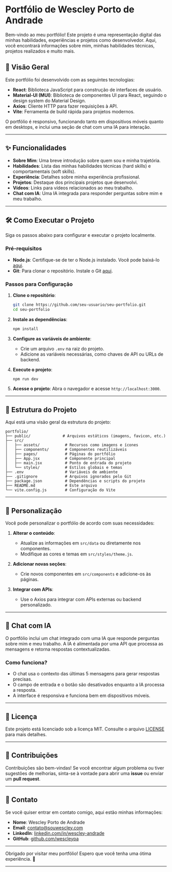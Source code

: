 # Portfólio de Wescley Porto de Andrade

Bem-vindo ao meu portfólio! Este projeto é uma representação digital das minhas habilidades, experiências e projetos como desenvolvedor. Aqui, você encontrará informações sobre mim, minhas habilidades técnicas, projetos realizados e muito mais.

## 🚀 Visão Geral

Este portfólio foi desenvolvido com as seguintes tecnologias:

- **React**: Biblioteca JavaScript para construção de interfaces de usuário.
- **Material-UI (MUI)**: Biblioteca de componentes UI para React, seguindo o design system do Material Design.
- **Axios**: Cliente HTTP para fazer requisições à API.
- **Vite**: Ferramenta de build rápida para projetos modernos.

O portfólio é responsivo, funcionando tanto em dispositivos móveis quanto em desktops, e inclui uma seção de chat com uma IA para interação.

---

## ✨ Funcionalidades

- **Sobre Mim**: Uma breve introdução sobre quem sou e minha trajetória.
- **Habilidades**: Lista das minhas habilidades técnicas (hard skills) e comportamentais (soft skills).
- **Experiência**: Detalhes sobre minha experiência profissional.
- **Projetos**: Destaque dos principais projetos que desenvolvi.
- **Vídeos**: Links para vídeos relacionados ao meu trabalho.
- **Chat com IA**: Uma IA integrada para responder perguntas sobre mim e meu trabalho.

---

## 🛠️ Como Executar o Projeto

Siga os passos abaixo para configurar e executar o projeto localmente.

### Pré-requisitos

- **Node.js**: Certifique-se de ter o Node.js instalado. Você pode baixá-lo [aqui](https://nodejs.org/).
- **Git**: Para clonar o repositório. Instale o Git [aqui](https://git-scm.com/).

### Passos para Configuração

1. **Clone o repositório**:
   ```bash
   git clone https://github.com/seu-usuario/seu-portfolio.git
   cd seu-portfolio
   ```

2. **Instale as dependências**:
   ```bash
   npm install
   ```

3. **Configure as variáveis de ambiente**:
   - Crie um arquivo `.env` na raiz do projeto.
   - Adicione as variáveis necessárias, como chaves de API ou URLs de backend.

4. **Execute o projeto**:
   ```bash
   npm run dev
   ```

5. **Acesse o projeto**:
   Abra o navegador e acesse `http://localhost:3000`.

---

## 🧩 Estrutura do Projeto

Aqui está uma visão geral da estrutura do projeto:

```
portfolio/
├── public/              # Arquivos estáticos (imagens, favicon, etc.)
├── src/
│   ├── assets/           # Recursos como imagens e ícones
│   ├── components/       # Componentes reutilizáveis
│   ├── pages/            # Páginas do portfólio
│   ├── App.jsx           # Componente principal
│   ├── main.jsx          # Ponto de entrada do projeto
│   └── styles/           # Estilos globais e temas
├── .env                  # Variáveis de ambiente
├── .gitignore            # Arquivos ignorados pelo Git
├── package.json          # Dependências e scripts do projeto
├── README.md             # Este arquivo
└── vite.config.js        # Configuração do Vite
```

---

## 🎨 Personalização

Você pode personalizar o portfólio de acordo com suas necessidades:

1. **Alterar o conteúdo**:
   - Atualize as informações em `src/data` ou diretamente nos componentes.
   - Modifique as cores e temas em `src/styles/theme.js`.

2. **Adicionar novas seções**:
   - Crie novos componentes em `src/components` e adicione-os às páginas.

3. **Integrar com APIs**:
   - Use o Axios para integrar com APIs externas ou backend personalizado.

---

## 🤖 Chat com IA

O portfólio inclui um chat integrado com uma IA que responde perguntas sobre mim e meu trabalho. A IA é alimentada por uma API que processa as mensagens e retorna respostas contextualizadas.

### Como funciona?

- O chat usa o contexto das últimas 5 mensagens para gerar respostas precisas.
- O campo de entrada e o botão são desativados enquanto a IA processa a resposta.
- A interface é responsiva e funciona bem em dispositivos móveis.

---

## 📄 Licença

Este projeto está licenciado sob a licença MIT. Consulte o arquivo [LICENSE](LICENSE) para mais detalhes.

---

## 🙌 Contribuições

Contribuições são bem-vindas! Se você encontrar algum problema ou tiver sugestões de melhorias, sinta-se à vontade para abrir uma **issue** ou enviar um **pull request**.

---

## 📧 Contato

Se você quiser entrar em contato comigo, aqui estão minhas informações:

- **Nome**: Wescley Porto de Andrade
- **Email**: contato@souwescley.com
- **LinkedIn**: [linkedin.com/in/wescley-andrade](https://linkedin.com/in/wescley-andrade)
- **GitHub**: [github.com/wescleypa](https://github.com/wescleypa)

---

Obrigado por visitar meu portfólio! Espero que você tenha uma ótima experiência. 🚀

---